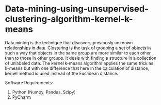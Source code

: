 # Data-mining-using-unsupervised-clustering-algorithm-kernel-k-means
Data mining  is the technique that discovers previously unknown relationships in data.
Clustering is the task of grouping a set of objects in such a way that objects in the same group are more similar to each other than to those in other groups. It deals with finding a structure in a collection of unlabeled data.
The kernel k-means algorithm applies the same trick as k-means but with one difference that here in the calculation of distance, kernel method is used instead of the Euclidean distance.

Software Requirements:
1) Python (Numpy, Pandas, Scipy)
2) PyCharm
